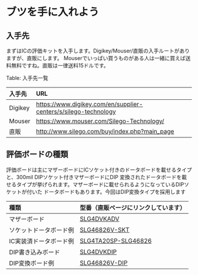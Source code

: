 # ブツを手に入れよう

## 入手先

まずはICの評価キットを入手します。Digikey/Mouser/直販の入手ルートがありますが、直販にします。
Mouserでいっぱい買うものがある人は一緒に買えば送料無料ですね。直販は一律送料15ドルです。

Table: 入手先一覧

| 入手先  | URL                                                             |
|:--------|:----------------------------------------------------------------|
| Digikey | https://www.digikey.com/en/supplier-centers/s/silego-technology |
| Mouser  | https://www.mouser.com/Silego-Technology/                       |
| 直販    | http://www.silego.com/buy/index.php?main_page                   |

## 評価ボードの種類

評価ボードは主にマザーボードにICソケット付きのドータボードを載せるタイプと、300mil DIPソケット付きマザーボードにDIP
変換されたドータボードを載せるタイプが挙げられます。マザーボードに載せられるようになっているDIPソケットが付いた
ドータボードもあります。今回はDIP変換タイプを採用します

| 種類                   | 型番（直販ページにリンクしています）                                                              |
|:-----------------------|:--------------------------------------------------------------------------------------------------|
| マザーボード           | [SLG4DVKADV](http://www.silego.com/buy/index.php?main_page=product_info&products_id=528)          |
| ソケットドータボード例 | [SLG46826V-SKT](http://www.silego.com/buy/index.php?main_page=product_info&products_id=719)       |
| IC実装済ドータボード例 | [SLG4TA20SP-SLG46826](http://www.silego.com/buy/index.php?main_page=product_info&products_id=722) |
| DIP書き込みボード      | [SLG4DVKDIP](http://www.silego.com/buy/index.php?main_page=product_info&products_id=691)          |
| DIP変換ボード例        | [SLG46826V-DIP](http://www.silego.com/buy/index.php?main_page=product_info&products_id=721)       |
